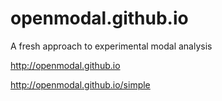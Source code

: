 # openmodal.github.io
A fresh approach to experimental modal analysis


http://openmodal.github.io

http://openmodal.github.io/simple
